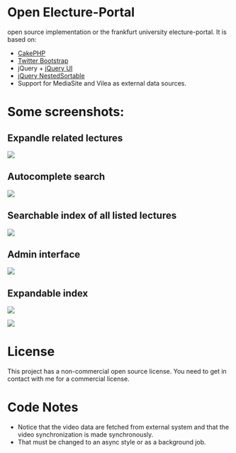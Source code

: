 # Open Electure-Portal

open source implementation or the frankfurt university electure-portal.
It is based on:

* [CakePHP](http://cakephp.org/)
* [Twitter Bootstrap](http://twitter.github.com/bootstrap/)
* jQuery + [jQuery UI](http://jqueryui.com/)
* [jQuery NestedSortable](https://github.com/mjsarfatti/nestedSortable)
* Support for MediaSite and Vilea as external data sources.

# Some screenshots:

## Expandle related lectures

![](https://raw.github.com/srad/open-electure-portal/master/resources/screenshots/2.png)

## Autocomplete search

![](https://raw.github.com/srad/open-electure-portal/master/resources/screenshots/1.png)

## Searchable index of all listed lectures

![](https://raw.github.com/srad/open-electure-portal/master/resources/screenshots/6.png)

## Admin interface

![](https://raw.github.com/srad/open-electure-portal/master/resources/screenshots/3.png)

## Expandable index

![](https://raw.github.com/srad/open-electure-portal/master/resources/screenshots/4.png)

![](https://raw.github.com/srad/open-electure-portal/master/resources/screenshots/5.png)

# License

This project has a non-commercial open source license. You need to get in contact with me for a commercial license.

# Code Notes

* Notice that the video data are fetched from external system and that the video synchronization is made synchronously.
* That must be changed to an async style or as a background job.